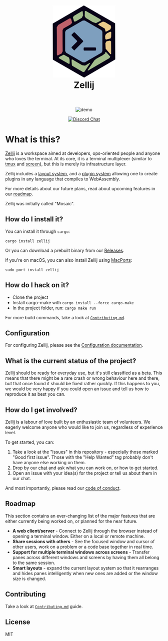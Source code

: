<h1 align="center">
  <br>
  <img src="https://raw.githubusercontent.com/zellij-org/zellij/main/assets/logo.png" alt="logo" width="200">
  <br>
  Zellij
  <br>
  <br>
</h1>

<p align="center">
  <img src="https://raw.githubusercontent.com/zellij-org/zellij/main/assets/demo.gif" alt="demo">
</p>

<p align="center">
  <a href="https://discord.gg/CrUAFH3"><img alt="Discord Chat" src="https://img.shields.io/discord/771367133715628073"></a>
</p>


# What is this?

[Zellij](https://en.wikipedia.org/wiki/Zellij) is a workspace aimed at developers, ops-oriented people and anyone who loves the terminal.
At its core, it is a terminal multiplexer (similar to [tmux](https://github.com/tmux/tmux) and [screen](https://www.gnu.org/software/screen/)), but this is merely its infrastructure layer.

Zellij includes a [layout system](https://zellij.dev/documentation/layouts.html), and a [plugin system](https://zellij.dev/documentation/plugins.html) allowing one to create plugins in any language that compiles to WebAssembly.

For more details about our future plans, read about upcoming features in our [roadmap](#roadmap).

Zellij was initially called "Mosaic".

## How do I install it?
You can install it through `cargo`:

```
cargo install zellij
```

Or you can download a prebuilt binary from our [Releases](https://github.com/zellij-org/zellij/releases).

If you're on macOS, you can also install Zellij using [MacPorts](https://www.macports.org):
```
sudo port install zellij
```

## How do I hack on it?
* Clone the project
* Install cargo-make with `cargo install --force cargo-make`
* In the project folder, run: `cargo make run`

For more build commands, take a look at [`Contributing.md`](CONTRIBUTING.md).

## Configuration
For configuring Zellij, please see the [Configuration documentation](https://zellij.dev/documentation/configuration.html).

## What is the current status of the project?

Zellij should be ready for everyday use, but it's still classified as a beta. This means that there might be a rare crash or wrong behaviour here and there, but that once found it should be fixed rather quickly. If this happens to you, we would be very happy if you could open an issue and tell us how to reproduce it as best you can.

## How do I get involved?

Zellij is a labour of love built by an enthusiastic team of volunteers. We eagerly welcome anyone who would like to join us, regardless of experience level.

To get started, you can:
1. Take a look at the "Issues" in this repository - especially those marked "Good first issue". Those with the "Help Wanted" tag probably don't have anyone else working on them.
2. Drop by our [chat](https://discord.gg/CrUAFH3) and ask what you can work on, or how to get started.
3. Open an issue with your idea(s) for the project or tell us about them in our chat.

And most importantly, please read our [code of conduct](CODE_OF_CONDUCT.md).

## Roadmap
This section contains an ever-changing list of the major features that are either currently being worked on, or planned for the near future.
  * **A web client/server** - Connect to Zellij through the browser instead of opening a terminal window. Either on a local or remote machine.
  * **Share sessions with others** - See the focused window and cursor of other users, work on a problem or a code base together in real time.
  * **Support for multiple terminal windows across screens** - Transfer panes across different windows and screens by having them all belong to the same session.
  * **Smart layouts** - expand the current layout system so that it rearranges and hides panes intelligently when new ones are added or the window size is changed.


## Contributing

Take a look at [`Contributing.md`](CONTRIBUTING.md) guide.

## License

MIT
